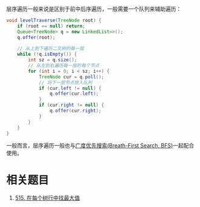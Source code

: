 层序遍历一般来说是区别于前中后序遍历，一般需要一个队列来辅助遍历：
```java
void levelTraverse(TreeNode root) {  
    if (root == null) return;  
    Queue<TreeNode> q = new LinkedList<>();  
    q.offer(root);  
  
    // 从上到下遍历二叉树的每一层  
    while (!q.isEmpty()) {  
        int sz = q.size();  
        // 从左到右遍历每一层的每个节点  
        for (int i = 0; i < sz; i++) {  
            TreeNode cur = q.poll();  
            // 将下一层节点放入队列  
            if (cur.left != null) {  
                q.offer(cur.left);  
            }  
            if (cur.right != null) {  
                q.offer(cur.right);  
            }  
        }  
    }  
}
```

一般而言，层序遍历一般也与[广度优先搜索(Breath-First Search, BFS)](广度优先搜索(Breath-First%20Search,%20BFS).md)一起配合使用。

# 相关题目

1. [515. 在每个树行中找最大值](515.%20在每个树行中找最大值.md)